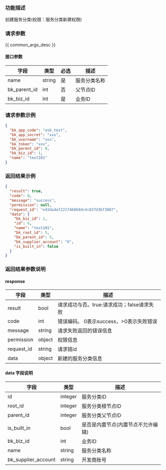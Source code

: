 ### 功能描述

创建服务分类(权限：服务分类新建权限)

### 请求参数

{{ common_args_desc }}

#### 接口参数

| 字段           | 类型     | 必选	 | 描述     |
|--------------|--------|-----|--------|
| name         | string | 是   | 服务分类名称 |
| bk_parent_id | int    | 否   | 父节点ID  |
| bk_biz_id    | int    | 是   | 业务ID   |

### 请求参数示例

```json
{
  "bk_app_code": "esb_test",
  "bk_app_secret": "xxx",
  "bk_username": "xxx",
  "bk_token": "xxx",
  "bk_parent_id": 0,
  "bk_biz_id": 1,
  "name": "test101"
}
```

### 返回结果示例

```json
{
  "result": true,
  "code": 0,
  "message": "success",
  "permission": null,
  "request_id": "e43da4ef221746868dc4c837d36f3807",
  "data": {
    "bk_biz_id": 1,
    "id": 6,
    "name": "test101",
    "bk_root_id": 5,
    "bk_parent_id": 5,
    "bk_supplier_account": "0",
    "is_built_in": false
  }
}
```

### 返回结果参数说明

#### response

| 字段         | 类型     | 描述                         |
|------------|--------|----------------------------|
| result     | bool   | 请求成功与否。true:请求成功；false请求失败 |
| code       | int    | 错误编码。 0表示success，>0表示失败错误  |
| message    | string | 请求失败返回的错误信息                |
| permission | object | 权限信息                       |
| request_id | string | 请求链id                      |
| data       | object | 新建的服务分类信息                  |

#### data 字段说明

| 字段                  | 类型      | 描述                 |
|---------------------|---------|--------------------|
| id                  | integer | 服务分类ID             |
| root_id             | integer | 服务分类根节点ID          |
| parent_id           | integer | 服务分类父节点ID          |
| is_built_in         | bool    | 是否是内置节点(内置节点不允许编辑) |
| bk_biz_id           | int     | 业务ID               |
| name                | string  | 服务分类名称             |
| bk_supplier_account | string  | 开发商账号              |
